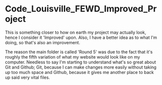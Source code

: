 # Code_Louisville_FEWD_Improved_Project

This is something closer to how on earth my project may actually look, hence I consider it 'Improved' upon. Also, I have a better idea as to what I'm doing, so that's also an improvement.

The reason the main folder is called 'Round 5' was due to the fact that it's roughly the fifth variation of what my website would look like on my computer. Needless to say I'm starting to understand what's so great about Git and Github; Git, because I can make changes more easily without taking up too much space and Github, because it gives me another place to back up said very vital files.
